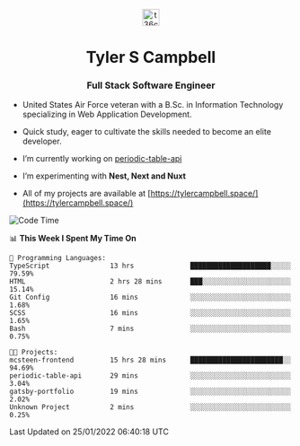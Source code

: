 <p align="center">
<a href="https://www.linkedin.com/in/t36campbell" target="blank"><img align="center" src="https://ik.imagekit.io/t36campbell/Portfolio/linkedin.png.original_m8bbGgPh6.png" alt="t36campbell" height="30" width="30" /></a>
</p>
<h1 align="center">Tyler S Campbell</h1>
<h3 align="center">Full Stack Software Engineer</h3>

* United States Air Force veteran with a B.Sc. in Information Technology specializing in Web Application Development. 

* Quick study, eager to cultivate the skills needed to become an elite developer.

* I’m currently working on [periodic-table-api](https://github.com/t36campbell/periodic-table-api)

* I’m experimenting with **Nest, Next and Nuxt**

* All of my projects are available at [https://tylercampbell.space/](https://tylercampbell.space/)

<!--START_SECTION:waka-->
![Code Time](http://img.shields.io/badge/Code%20Time-1%2C358%20hrs%2016%20mins-blue)

📊 **This Week I Spent My Time On** 

```text
💬 Programming Languages: 
TypeScript               13 hrs              ████████████████████░░░░░   79.59% 
HTML                     2 hrs 28 mins       ███░░░░░░░░░░░░░░░░░░░░░░   15.14% 
Git Config               16 mins             ░░░░░░░░░░░░░░░░░░░░░░░░░   1.68% 
SCSS                     16 mins             ░░░░░░░░░░░░░░░░░░░░░░░░░   1.65% 
Bash                     7 mins              ░░░░░░░░░░░░░░░░░░░░░░░░░   0.75%

🐱‍💻 Projects: 
mcsteen-frontend         15 hrs 28 mins      ███████████████████████░░   94.69% 
periodic-table-api       29 mins             ░░░░░░░░░░░░░░░░░░░░░░░░░   3.04% 
gatsby-portfolio         19 mins             ░░░░░░░░░░░░░░░░░░░░░░░░░   2.02% 
Unknown Project          2 mins              ░░░░░░░░░░░░░░░░░░░░░░░░░   0.25%

```


 Last Updated on 25/01/2022 06:40:18 UTC
<!--END_SECTION:waka-->
